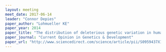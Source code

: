 ```yaml
---
layout: meeting
meet_date: 2017-06-14
leader: "Connor Depies"
paper_author: "Lohmueller KE"
paper_year: 2014
paper_title: "The distribution of deleterious genetic variation in human populations"
paper_journal: "Current Opinion in Genetics & Development"
paper_url: "http://www.sciencedirect.com/science/article/pii/S0959437X14001002/"
---
```

